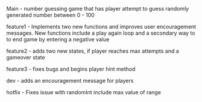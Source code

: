 Main - number guessing game that has player attempt to guess randomly \
generated number between 0 - 100

feature1 - Implements two new functions and improves user encouragement \
messages. New functions include a play again loop and a secondary way to \
to end game by entering a negative value

feature2 - adds two new states, if player reaches max attempts and a \
gameover state

feature3 - fixes bugs and begins player hint method

dev - adds an encouragement message for players

hotfix - Fixes issue with randomInt include max value of range

